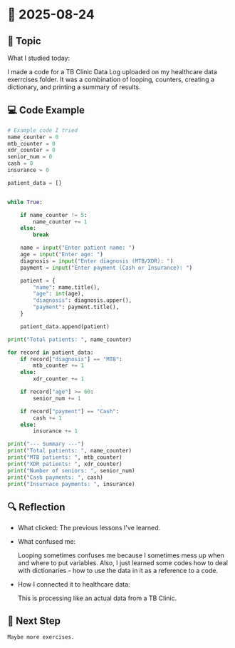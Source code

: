 # 📅 2025-08-24

## 📝 Topic

What I studied today:  

I made a code for a TB Clinic Data Log uploaded on my healthcare data exerrcises folder. It was a combination of looping, counters, creating a dictionary, and printing a summary of results. 

## 💻 Code Example

```python
# Example code I tried
name_counter = 0
mtb_counter = 0
xdr_counter = 0
senior_num = 0
cash = 0
insurance = 0

patient_data = []


while True:

    if name_counter != 5:
        name_counter += 1
    else:
        break

    name = input("Enter patient name: ")
    age = input("Enter age: ")
    diagnosis = input("Enter diagnosis (MTB/XDR): ")
    payment = input("Enter payment (Cash or Insurance): ")

    patient = {
        "name": name.title(),
        "age": int(age),
        "diagnosis": diagnosis.upper(),
        "payment": payment.title(),
    }

    patient_data.append(patient)

print("Total patients: ", name_counter)

for record in patient_data:
    if record["diagnosis"] == "MTB":
        mtb_counter += 1
    else:
        xdr_counter += 1

    if record["age"] >= 60:
        senior_num += 1

    if record["payment"] == "Cash":
        cash += 1
    else:
        insurance += 1

print("--- Summary ---")
print("Total patients: ", name_counter)
print("MTB patients: ", mtb_counter)
print("XDR patients: ", xdr_counter)
print("Number of seniors: ", senior_num)
print("Cash payments: ", cash)
print("Insurnace payments: ", insurance)
```

## 🔍 Reflection

- What clicked: 
    The previous lessons I've learned. 

- What confused me:  

    Looping sometimes confuses me because I
    sometimes mess up when and where to put variables. Also,
    I just learned some codes how to deal with dictionaries - how to use the data in it as a reference to a code.

- How I connected it to healthcare data:  

    This is processing like an actual data from a TB Clinic.

## 🎯 Next Step

    Maybe more exercises.
